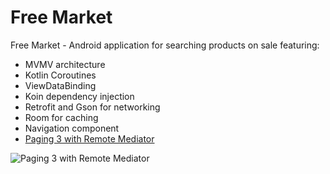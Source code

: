 # Free Market
Free Market - Android application for searching products on sale featuring:
- MVMV architecture 
- Kotlin Coroutines
- ViewDataBinding
- Koin dependency injection
- Retrofit and Gson for networking
- Room for caching
- Navigation component
- [Paging 3 with Remote Mediator](https://developer.android.com/topic/libraries/architecture/paging/v3-network-db)

![Paging 3 with Remote Mediator](https://developer.android.com/topic/libraries/architecture/images/paging3-layered-architecture.svg)